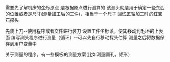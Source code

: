 需要先了解机床的坐标原点
是根据原点进行测算的
该测头就是用于确定一些东西的位置或者是尺寸(测量加工后的工件)，相当于一个尺子
回忆五轴加工时的红宝石探头

先装上刀--使用程序或者文件进行装刀
设置工件坐标系，使其移动到毛坯的上表面
编写测头程序进行测量（循环）--可以先自行移动探头估算
测量之后将数据保存到用户变量中

关于测量的程序，有一些模板的测量方案(比如测量圆孔，矩形)